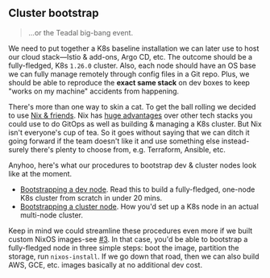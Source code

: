 Cluster bootstrap
-----------------
> ...or the Teadal big-bang event.

We need to put together a K8s baseline installation we can later
use to host our cloud stack—Istio & add-ons, Argo CD, etc. The
outcome should be a fully-fledged, K8s `1.26.0` cluster. Also,
each node should have an OS base we can fully manage remotely through
config files in a Git repo. Plus, we should be able to reproduce
the **exact same stack** on dev boxes to keep "works on my machine"
accidents from happening.

There's more than one way to skin a cat. To get the ball rolling we
decided to use [Nix & friends][nix]. Nix has [huge advantages][nix-explore]
over other tech stacks you could use to do GitOps as well as building
& managing a K8s cluster. But Nix isn't everyone's cup of tea. So it
goes without saying that we can ditch it going forward if the team
doesn't like it and use something else instead-surely there's plenty
to choose from, e.g. Terraform, Ansible, etc.

Anyhoo, here's what our procedures to bootstrap dev & cluster nodes
look like at the moment.

- [Bootstrapping a dev node][vm]. Read this to build a fully-fledged,
  one-node K8s cluster from scratch in under 20 mins.
- [Bootstrapping a cluster node][node]. How you'd set up a K8s node
  in an actual multi-node cluster.

Keep in mind we could streamline these procedures even more if we
built custom NixOS images-see [#3][gh#3]. In that case, you'd be
able to bootstrap a fully-fledged node in three simple steps: boot
the image, partition the storage, run `nixos-install`. If we go down
that road, then we can also build AWS, GCE, etc. images basically at
no additional dev cost.




[gh#3]: https://github.com/c0c0n3/teadal.proto/issues/3
[nix]: https://nixos.org/
[nix-explore]: https://nixos.org/explore.html
[node]: ./node.md
[vm]: ./vm.md
